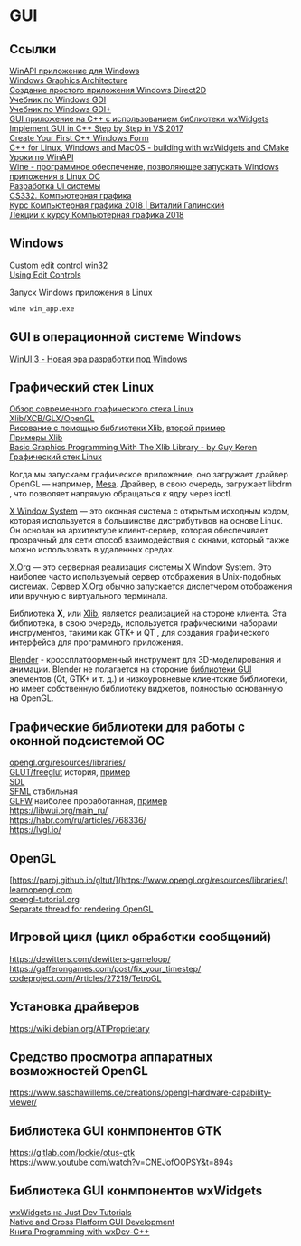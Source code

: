 # GUI

## Ссылки
[WinAPI приложение для Windows](https://www.youtube.com/watch?v=TzuYeY_K02c)  
[Windows Graphics Architecture](https://learn.microsoft.com/en-us/windows/win32/learnwin32/overview-of-the-windows-graphics-architecture)  
[Создание простого приложения Windows Direct2D](https://learn.microsoft.com/ru-ru/windows/win32/direct2d/direct2d-quickstart?source=recommendations)  
[Учебник по Windows GDI](https://zetcode.com/gui/winapi/gdi/)  
[Учебник по Windows GDI+](https://learn.microsoft.com/en-us/windows/win32/gdiplus/-gdiplus-drawing-a-line-use)  
[GUI приложение на C++ с использованием библиотеки wxWidgets](https://www.youtube.com/watch?v=BjQhp0eHmJw&list=PLFk1_lkqT8MbVOcwEppCPfjGOGhLvcf9G)  
[Implement GUI in C++ Step by Step in VS 2017](https://www.youtube.com/watch?v=SC6VfQbrjtY&list=PLmeQIS8S5cYPFkpAk6x-aF0KEB0rfJb-K&index=3)  
[Create Your First C++ Windows Form](https://www.youtube.com/watch?v=zv8DkkhBNR0)  
[C++ for Linux, Windows and MacOS - building with wxWidgets and CMake](https://www.youtube.com/watch?v=MfuBS9n5_aY&list=PL0qQTroQZs5vVmTuBew-nTx9DIu6rRl2c)  
[Уроки по WinAPI](https://www.youtube.com/watch?v=UluSI1P4Ijg&list=PLBOPkQsFLCR2H7_0Ss0W6y703J_ySRGi_)  
[Wine - программное обеспечение, позволяющее запускать Windows приложения в Linux ОС](https://www.winehq.org/)  
[Разработка UI системы](https://habr.com/ru/post/521306/)  
[CS332. Компьютерная графика](https://edu.mmcs.sfedu.ru/course/view.php?id=188)  
[Курс Компьютерная графика 2018 | Виталий Галинский ](https://www.youtube.com/watch?v=J6uINtQW7Ho&list=PL-_cKNuVAYAVK2E--20nqggd57jcipCk6)  
[Лекции к курсу Компьютерная графика 2018](https://www.school30.spb.ru/cgsg/cgc2018/)  

## Windows
[Custom edit control win32](https://stackoverflow.com/questions/8074047/custom-edit-control-win32)  
[Using Edit Controls](https://learn.microsoft.com/en-us/windows/win32/controls/using-edit-controls)  

Запуск Windows приложения в Linux
```cmd
wine win_app.exe
```
## GUI в операционной системе Windows
[WinUI 3 - Новая эра разработки под Windows](https://habr.com/ru/post/546576/)  

## Графический стек Linux
[Обзор современного графического стека Linux](https://bootlin.com/doc/training/graphics/graphics-slides.pdf)  
[Xlib/XCB/GLX/OpenGL](https://stackoverflow.com/questions/40543176/does-opengl-use-xlib-to-draw-windows-and-render-things-or-is-it-the-other-way-a)  
[Рисование с помощью библиотеки Xlib](https://linuxgazette.net/issue78/tougher.html), [второй пример](https://halverscience.net/c_programming/c_graphics_xwindows/c_graphics_xwindows.html)  
[Примеры Xlib](https://github.com/QMonkey/Xlib-demo/tree/master/src)  
[Basic Graphics Programming With The Xlib Library - by Guy Keren](http://web.archive.org/web/20071018025425/http://users.actcom.co.il/~choo/lupg/tutorials/xlib-programming/xlib-programming.html)  
[Графический стек Linux](https://www.baeldung.com/linux/gui)  

Когда мы запускаем графическое приложение, оно загружает драйвер OpenGL — например, [Mesa](https://docs.mesa3d.org/). Драйвер, в свою очередь, загружает libdrm , что позволяет напрямую обращаться к ядру через ioctl.

[X Window System](https://linux.die.net/man/7/x) — это оконная система с открытым исходным кодом, которая используется в большинстве дистрибутивов на основе Linux. Он основан на архитектуре клиент-сервер, которая обеспечивает прозрачный для сети способ взаимодействия с окнами, который также можно использовать в удаленных средах.  

[X.Org](https://en.wikipedia.org/wiki/X.Org_Server) — это серверная реализация системы X Window System. Это наиболее часто используемый сервер отображения в Unix-подобных системах. Сервер X.Org обычно запускается диспетчером отображения или вручную с виртуального терминала.  

Библиотека **X**, или [Xlib](https://tronche.com/gui/x/xlib/), является реализацией на стороне клиента. Эта библиотека, в свою очередь, используется графическими наборами инструментов, такими как GTK+ и QT , для создания графического интерфейса для программного приложения.  

[Blender](https://github.com/blender/blender/) - кроссплатформенный инструмент для 3D-моделирования и анимации. Blender не полагается на стороние [библиотеки GUI](https://philippegroarke.com/posts/2018/c++_ui_solutions/) элементов (Qt, GTK+ и т. д.) и низкоуровневые клиентские библиотеки, но имеет собственную библиотеку виджетов, полностью основанную на OpenGL.

## Графические библиотеки для работы с оконной подсистемой ОС
[opengl.org/resources/libraries/](https://www.opengl.org/resources/libraries/)  
[GLUT/freeglut](https://www.opengl.org/resources/libraries/glut/) история, [пример](http://www.codebind.com/linux-tutorials/install-opengl-ubuntu-linux/)  
[SDL](https://www.libsdl.org/)  
[SFML](https://www.sfml-dev.org/) стабильная  
[GLFW](https://www.glfw.org/) наиболее проработанная, [пример](https://learnopengl.com/code_viewer_gh.php?code=src/1.getting_started/2.1.hello_triangle/hello_triangle.cpp)  
https://libwui.org/main_ru/  
https://habr.com/ru/articles/768336/  
https://lvgl.io/  

## OpenGL
[https://paroj.github.io/gltut/](https://www.opengl.org/resources/libraries/)   
[learnopengl.com](https://learnopengl.com/Getting-started/Hello-Window)  
[opengl-tutorial.org](http://www.opengl-tutorial.org/ru/beginners-tutorials/tutorial-2-the-first-triangle/)  
[Separate thread for rendering OpenGL](http://www.songho.ca/opengl/gl_mvc.html)  

## Игровой цикл (цикл обработки сообщений)
https://dewitters.com/dewitters-gameloop/  
https://gafferongames.com/post/fix_your_timestep/  
[codeproject.com/Articles/27219/TetroGL](https://www.codeproject.com/Articles/27219/TetroGL-An-OpenGL-Game-Tutorial-in-C-for-Win32-Pla)  
## Установка драйверов
https://wiki.debian.org/ATIProprietary  

## Средство просмотра аппаратных возможностей OpenGL
https://www.saschawillems.de/creations/opengl-hardware-capability-viewer/ 

## Библиотека GUI конмпонентов GTK
https://gitlab.com/lockie/otus-gtk  
https://www.youtube.com/watch?v=CNEJofOOPSY&t=894s  

## Библиотека GUI конмпонентов wxWidgets
[wxWidgets на Just Dev Tutorials](https://www.youtube.com/watch?v=MfuBS9n5_aY&list=PL0qQTroQZs5vVmTuBew-nTx9DIu6rRl2c)  
[Native and Cross Platform GUI Development](https://youtube.com/playlist?list=PL08Eb2VZaIE68fHiK4A7ummg7WjTabpVF&si=86bCsZufcBJj9qTb)  
[Книга Programming with wxDev-C++](https://sourceforge.net/projects/wxdevcpp-book/files/)  
